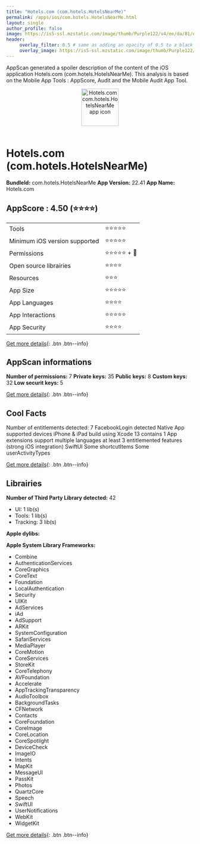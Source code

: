 ```yaml
---
title: "Hotels.com (com.hotels.HotelsNearMe)"
permalink: /apps/ios/com.hotels.HotelsNearMe.html
layout: single
author_profile: false
image: https://is5-ssl.mzstatic.com/image/thumb/Purple122/v4/ee/da/81/eeda810f-20c4-69ff-ad9c-d2fcb11a7273/AppIcon-1x_U007emarketing-0-7-0-85-220.png/512x512bb.jpg
header: 
     overlay_filter: 0.5 # same as adding an opacity of 0.5 to a black background
     overlay_image: https://is5-ssl.mzstatic.com/image/thumb/Purple122/v4/ee/da/81/eeda810f-20c4-69ff-ad9c-d2fcb11a7273/AppIcon-1x_U007emarketing-0-7-0-85-220.png/512x512bb.jpg
---
```

AppScan generated a spoiler description of the content of the iOS application Hotels.com (com.hotels.HotelsNearMe). This analysis is based on the Mobile App Tools : AppScore, Audit and the Mobile Audit App Tool.

  
  
<div style="text-align: center;"><img src="https://is5-ssl.mzstatic.com/image/thumb/Purple122/v4/ee/da/81/eeda810f-20c4-69ff-ad9c-d2fcb11a7273/AppIcon-1x_U007emarketing-0-7-0-85-220.png/512x512bb.jpg" width="100" height="100" alt="Hotels.com com.hotels.HotelsNearMe app icon"></div></br>
  
# Hotels.com (com.hotels.HotelsNearMe)

**BundleId:** com.hotels.HotelsNearMe
**App Version:** 22.41
**App Name:** Hotels.com


## AppScore : 4.50 (⭐️⭐️⭐️⭐️) 

<table>
<tr><td> Tools </td><td> ⭐️⭐️⭐️⭐️⭐️ </td></tr>
<tr><td> Minimum iOS version supported </td><td> ⭐️⭐️⭐️⭐️⭐️ </td></tr>
<tr><td> Permissions </td><td> ⭐️⭐️⭐️⭐️⭐️ + 🌟 </td></tr>
<tr><td> Open source librairies </td><td> ⭐️⭐️⭐️⭐️ </td></tr>
<tr><td> Resources </td><td> ⭐️⭐️⭐️ </td></tr>
<tr><td> App Size </td><td> ⭐️⭐️⭐️⭐️⭐️ </td></tr>
<tr><td> App Languages </td><td> ⭐️⭐️⭐️⭐️ </td></tr>
<tr><td> App Interactions </td><td> ⭐️⭐️⭐️⭐️⭐️ </td></tr>
<tr><td> App Security </td><td> ⭐️⭐️⭐️⭐️ </td></tr>
</table>

[Get more details](/pricing.html){: .btn .btn--info}  
  
## AppScan informations 

**Number of permissions:** 7
**Private keys:** 35
**Public keys:** 8
**Custom keys:** 32
**Low securit keys:** 5
  
[Get more details](/pricing.html){: .btn .btn--info}

## Cool Facts

Number of entitlements detected: 7
FacebookLogin detected
Native App
supported devices iPhone & iPad
build using Xcode 13
contains 1 App extensions
support multiple languages
at least 3 entitlemented features (strong iOS integration)
SwiftUI
Some shortcutItems 
Some userActivityTypes
  
[Get more details](/pricing.html){: .btn .btn--info}

## Librairies 
**Number of Third Party Library detected:** 42
- UI: 1 lib(s)
- Tools: 1 lib(s)
- Tracking: 3 lib(s)

**Apple dylibs:**


**Apple System Library Frameworks:**
- Combine
- AuthenticationServices
- CoreGraphics
- CoreText
- Foundation
- LocalAuthentication
- Security
- UIKit
- AdServices
- iAd
- AdSupport
- ARKit
- SystemConfiguration
- SafariServices
- MediaPlayer
- CoreMotion
- CoreServices
- StoreKit
- CoreTelephony
- AVFoundation
- Accelerate
- AppTrackingTransparency
- AudioToolbox
- BackgroundTasks
- CFNetwork
- Contacts
- CoreFoundation
- CoreImage
- CoreLocation
- CoreSpotlight
- DeviceCheck
- ImageIO
- Intents
- MapKit
- MessageUI
- PassKit
- Photos
- QuartzCore
- Speech
- SwiftUI
- UserNotifications
- WebKit
- WidgetKit


  
[Get more details](/pricing.html){: .btn .btn--info}

